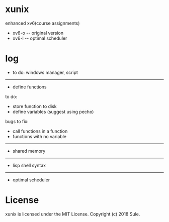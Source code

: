 # xunix 
enhanced xv6(course assignments)

- xv6-o -- original version
- xv6-l -- optimal scheduler

# log

- to do:  windows manager, script

------
- define functions

to do:
- store function to disk
- define variables (suggest using pecho)

bugs to fix:
- call functions in a function
- functions with no variable

------
- shared memory

------
- lisp shell syntax

------
- optimal scheduler

# License
xunix is licensed under the MIT License.
Copyright (c) 2018 Sule.
